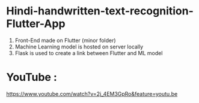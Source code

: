 # Hindi-handwritten-text-recognition-Flutter-App

1. Front-End made on Flutter (minor folder)
2. Machine Learning model is hosted on server locally
3. Flask is used to create a link between Flutter and ML model

# YouTube :
https://www.youtube.com/watch?v=2j_4EM3GpRo&feature=youtu.be
